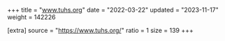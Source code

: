 +++
title = "www.tuhs.org"
date = "2022-03-22"
updated = "2023-11-17"
weight = 142226

[extra]
source = "https://www.tuhs.org/"
ratio = 1
size = 139
+++
